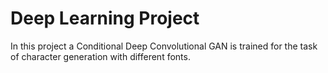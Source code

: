 # Deep Learning Project
In this project a Conditional Deep Convolutional GAN is trained for the task of character generation with different fonts.
